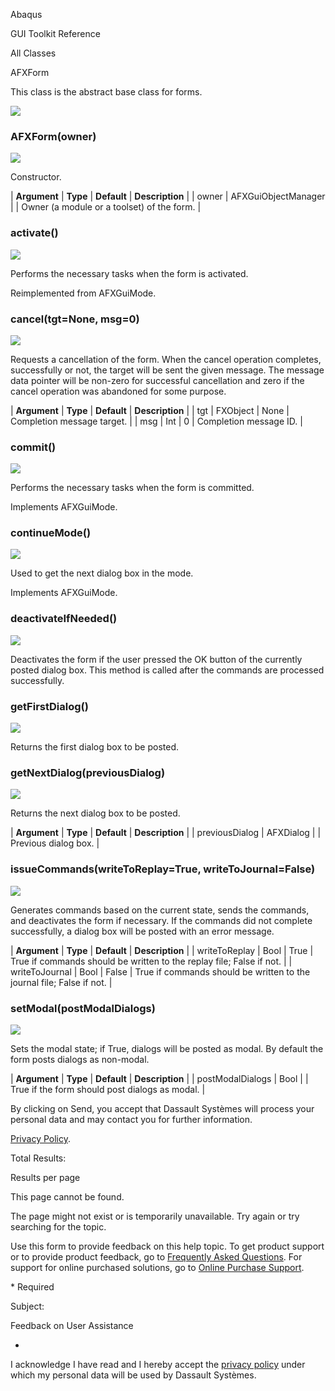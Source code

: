 Abaqus

GUI Toolkit Reference

All Classes

AFXForm

This class is the abstract base class for forms.

![](https://help.3ds.com/2023/English/DSSIMULIA_Established/SIMACAERefImages/gui-afxform.png)

### AFXForm(owner)  
![](https://help.3ds.com/2023/English/DSSIMULIA_Established/IconsReference/butix_top_wline.png)

Constructor.

| **Argument** | **Type** | **Default** | **Description** |
| owner | AFXGuiObjectManager |   | Owner (a module or a toolset) of the form. |

### activate()  
![](https://help.3ds.com/2023/English/DSSIMULIA_Established/IconsReference/butix_top_wline.png)

Performs the necessary tasks when the form is activated.

Reimplemented from AFXGuiMode.

### cancel(tgt=None, msg=0)  
![](https://help.3ds.com/2023/English/DSSIMULIA_Established/IconsReference/butix_top_wline.png)

Requests a cancellation of the form. When the cancel operation completes, successfully or not, the target will be sent the given message. The message data pointer will be non-zero for successful cancellation and zero if the cancel operation was abandoned for some purpose.

| **Argument** | **Type** | **Default** | **Description** |
| tgt | FXObject | None | Completion message target. |
| msg | Int | 0 | Completion message ID. |

### commit()  
![](https://help.3ds.com/2023/English/DSSIMULIA_Established/IconsReference/butix_top_wline.png)

Performs the necessary tasks when the form is committed.

Implements AFXGuiMode.

### continueMode()  
![](https://help.3ds.com/2023/English/DSSIMULIA_Established/IconsReference/butix_top_wline.png)

Used to get the next dialog box in the mode.

Implements AFXGuiMode.

### deactivateIfNeeded()  
![](https://help.3ds.com/2023/English/DSSIMULIA_Established/IconsReference/butix_top_wline.png)

Deactivates the form if the user pressed the OK button of the currently posted dialog box. This method is called after the commands are processed successfully.

### getFirstDialog()  
![](https://help.3ds.com/2023/English/DSSIMULIA_Established/IconsReference/butix_top_wline.png)

Returns the first dialog box to be posted.

### getNextDialog(previousDialog)  
![](https://help.3ds.com/2023/English/DSSIMULIA_Established/IconsReference/butix_top_wline.png)

Returns the next dialog box to be posted.

| **Argument** | **Type** | **Default** | **Description** |
| previousDialog | AFXDialog |   | Previous dialog box. |

### issueCommands(writeToReplay=True, writeToJournal=False)  
![](https://help.3ds.com/2023/English/DSSIMULIA_Established/IconsReference/butix_top_wline.png)

Generates commands based on the current state, sends the commands, and deactivates the form if necessary. If the commands did not complete successfully, a dialog box will be posted with an error message.

| **Argument** | **Type** | **Default** | **Description** |
| writeToReplay | Bool | True | True if commands should be written to the replay file; False if not. |
| writeToJournal | Bool | False | True if commands should be written to the journal file; False if not. |

### setModal(postModalDialogs)  
![](https://help.3ds.com/2023/English/DSSIMULIA_Established/IconsReference/butix_top_wline.png)

Sets the modal state; if True, dialogs will be posted as modal. By default the form posts dialogs as non-modal.

| **Argument** | **Type** | **Default** | **Description** |
| postModalDialogs | Bool |   | True if the form should post dialogs as modal. |

By clicking on Send, you accept that Dassault Systèmes will process your personal data and may contact you for further information.

[Privacy Policy](https://www.3ds.com/privacy-policy).

Total Results:

Results per page

This page cannot be found.

The page might not exist or is temporarily unavailable. Try again or try searching for the topic.

Use this form to provide feedback on this help topic. To get product support or to provide product feedback, go to [Frequently Asked Questions](https://3ds.one/PO). For support for online purchased solutions, go to [Online Purchase Support](https://3ds.one/Q8).

\* Required

Subject:

Feedback on User Assistance

*

I acknowledge I have read and I hereby accept the [privacy policy](https://www.3ds.com/privacy-policy) under which my personal data will be used by Dassault Systèmes.